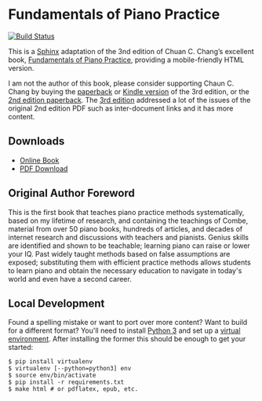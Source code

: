 # Fundamentals of Piano Practice

<a href='https://fundamentals-of-piano-practice.readthedocs.io/?badge=latest'>
  <img src='https://readthedocs.org/projects/fundamentals-of-piano-practice/badge/?version=latest' alt='Build Status' />
</a>

This is a [Sphinx][Sphinx] adaptation of the 3nd edition of Chuan C. Chang’s
excellent book, [Fundamentals of Piano Practice][3rd], providing a mobile-friendly HTML version.

I am not the author of this book, please consider supporting Chaun C. Chang by
buying the [paperback][paperback] or [Kindle version][kindle] of the 3rd
edition, or the [2nd edition paperback][paperback2]. The [3rd edition][3rd] addressed a lot of the issues of the original
2nd edition PDF such as inter-document links and it has more content.

[3rd]: http://pianopractice.org/
[Sphinx]: http://sphinx-doc.org/
[paperback]: http://www.amazon.com/gp/product/1523287225
[kindle]: http://www.amazon.com/gp/product/B01BI1P07W
[paperback2]: http://www.amazon.com/gp/product/1419678590

## Downloads

* [Online Book](http://fundamentals-of-piano-practice.readthedocs.org/en/latest/index.html)
* [PDF Download](https://media.readthedocs.org/pdf/fundamentals-of-piano-practice/latest/fundamentals-of-piano-practice.pdf)

## Original Author Foreword

This is the first book that teaches piano practice methods systematically, based on my lifetime of research, and containing the teachings of Combe, material from over 50 piano books, hundreds of articles, and decades of internet research and discussions with teachers and pianists. Genius skills are identified and shown to be teachable; learning piano can raise or lower your IQ. Past widely taught methods based on false assumptions are exposed; substituting them with efficient practice methods allows students to learn piano and obtain the necessary education to navigate in today's world and even have a second career.

## Local Development

Found a spelling mistake or want to port over more content? Want to build for a
different format?  You'll need to install [Python 3][py3] and set up a [virtual
environment][venv]. After installing the former this should be enough to get
your started:


```console
$ pip install virtualenv
$ virtualenv [--python=python3] env
$ source env/bin/activate
$ pip install -r requirements.txt
$ make html # or pdflatex, epub, etc.
```

[py3]: https://docs.python-guide.org/starting/installation/
[venv]: https://docs.python-guide.org/dev/virtualenvs/
